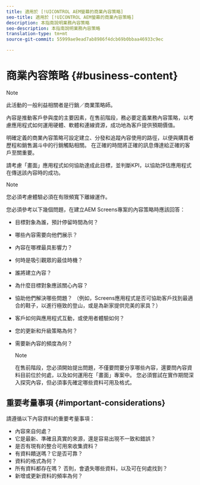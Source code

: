 ```yaml
---
title: 適用於 [!UICONTROL AEM螢幕的商業內容策略]
seo-title: 適用於 [!UICONTROL AEM螢幕的商業內容策略]
description: 本指南說明業務內容策略
seo-description: 本指南說明業務內容策略
translation-type: tm+mt
source-git-commit: 55999ae9ead7ab8986f4dcb69b0bbaa46933c9ec

---
```



# 商業內容策略 {#business-content}

>[!NOTE]
>
>此活動的一般利益相關者是行銷／商業策略師。

內容是推動客戶參與度的主要因素，在售前階段，務必要定義業務內容策略，以考慮應用程式如何運用硬體、軟體和連線資源，成功地為客戶提供預期價值。

明確定義的商業內容策略可設定建立、分發和追蹤內容使用的路徑，以便與購買者歷程和銷售漏斗中的行銷觸點相關。 在正確的時間將正確的訊息傳達給正確的客戶至關重要。

請考慮「畫面」應用程式如何協助達成此目標，並判斷KPI，以協助評估應用程式在傳送該內容時的成功。

>[!NOTE]
>
>您必須考慮體驗必須在有限頻寬下離線運作。

您必須參考以下幾個問題，在建立AEM Screens專案的內容策略時應該回答：

* 目標對象為誰，預計停留時間為何？
* 哪些內容需要向他們展示？
* 內容在哪裡最具影響力？
* 何時是吸引觀眾的最佳時機？
* 誰將建立內容？
* 為什麼目標對象應該關心內容？
* 協助他們解決哪些問題？ （例如，Screens應用程式是否可協助客戶找到最適合的鞋子，以進行極致的登山，或是為新家提供完美的家具？）
* 客戶如何與應用程式互動，或使用者體驗如何？
* 您的更新和升級策略為何？
* 需要新內容的頻度為何？

   >[!NOTE]
   >
   >在售前階段，您必須開始提出問題，不僅要問要分享哪些內容，還要問內容資料目前位於何處，以及如何運用在「畫面」專案中。 您必須嘗試在實作期間深入探究內容，但必須事先確定哪些資料可用及格式。

## 重要考量事項 {#important-considerations}

請遵循以下內容資料的重要考量事項：

* 內容來自何處？
* 它是最新、準確且真實的來源，還是容易出現不一致和錯誤？
* 是否有現有的整合可用來收集資料？
* 有資料饋送嗎？它是否可靠？
* 資料的格式為何？
* 所有資料都存在嗎？ 否則，會遺失哪些資料，以及可在何處找到？
* 新增或更新資料的頻率為何？
